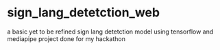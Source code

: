 # sign_lang_detetction_web
a basic yet to be refined sign lang detetction model using tensorflow and mediapipe project done for my hackathon
